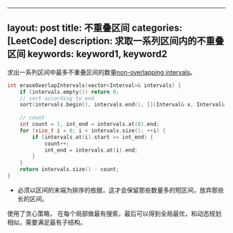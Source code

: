  ---
layout: post
title: 不重叠区间
categories: [LeetCode]
description: 求取一系列区间内的不重叠区间
keywords: keyword1, keyword2
---


求出一系列区间中最多不重叠区间的数量[non-overlapping intervals](https://leetcode.com/problems/non-overlapping-intervals/)。
 
```cpp
int eraseOverlapIntervals(vector<Interval>& intervals) {
    if (intervals.empty()) return 0;
    // sort according to end
    sort(intervals.begin(), intervals.end(), [](Interval& x, Interval& y){return x.end < y.end;});
    
    // count
    int count = 1, int_end = intervals.at(0).end;
    for (size_t i = 0; i < intervals.size(); ++i) {
        if (intervals.at(i).start >= int_end) {
            count++;
            int_end = intervals.at(i).end;
        }
    }
    return intervals.size() - count;
}
```

- 必须以区间的末端为排序的依据，这才会保留那些数量多的短区间，放弃那些长的区间。


使用了贪心策略， 在每个局部做最有搜索，最后可以得到全局最优，和动态规划相似，需要满足最有子结构。